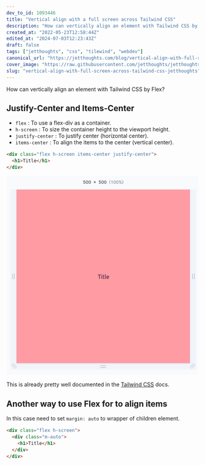 ```yaml
---
dev_to_id: 1093446
title: "Vertical align with a full screen across Tailwind CSS"
description: "How can vertically align an element with Tailwind CSS by Flex?           Justify-Center and..."
created_at: "2022-05-23T12:58:44Z"
edited_at: "2024-07-03T12:23:43Z"
draft: false
tags: ["jetthoughts", "css", "tilewind", "webdev"]
canonical_url: "https://jetthoughts.com/blog/vertical-align-with-full-screen-across-tailwind-css-jetthoughts/"
cover_image: "https://raw.githubusercontent.com/jetthoughts/jetthoughts.github.io/master/static/assets/img/blog/vertical-align-with-full-screen-across-tailwind-css-jetthoughts/cover.jpg"
slug: "vertical-align-with-full-screen-across-tailwind-css-jetthoughts"
---
```

How can vertically align an element with Tailwind CSS by Flex?
 
## Justify-Center and Items-Center

- `flex` : To use a flex-div as a container.
- `h-screen` : To size the container height to the viewport height.
- `justify-center` : To justify center (horizontal center).
- `items-center` : To align the items to the center (vertical center).

```html
<div class="flex h-screen items-center justify-center">
  <h1>Title</h1>
</div>
```

![Image description](https://raw.githubusercontent.com/jetthoughts/jetthoughts.github.io/master/static/assets/img/blog/vertical-align-with-full-screen-across-tailwind-css-jetthoughts/file_0.png)
 
This is already pretty well documented in the [Tailwind CSS](https://tailwindcss.com/docs/align-items#center) docs.

## Another way to use Flex for to align items

In this case need to set `margin: auto` to wrapper of children element.

```html
<div class="flex h-screen">
  <div class="m-auto">
    <h1>Title</h1>
  </div>
</div>
```




